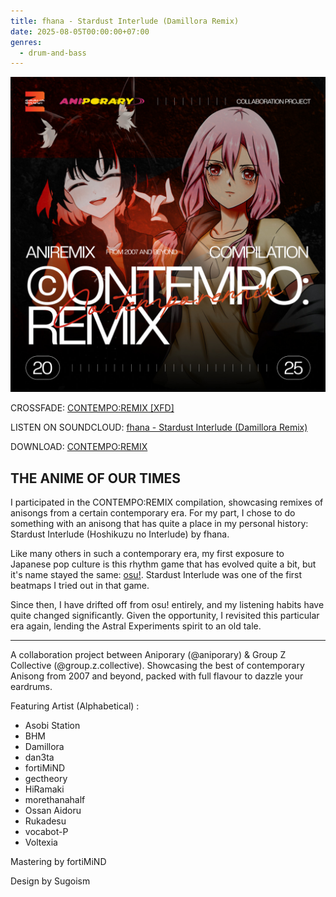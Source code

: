 ```yaml
---
title: fhana - Stardust Interlude (Damillora Remix)
date: 2025-08-05T00:00:00+07:00
genres:
  - drum-and-bass
---
```

![album](feature.jpg)

CROSSFADE: [CONTEMPO:REMIX [XFD]](https://soundcloud.com/z-miscellanea/contemporemix-xfd)

LISTEN ON SOUNDCLOUD: [fhana - Stardust Interlude (Damillora Remix)](https://soundcloud.com/damillora/stardust-interlude-damillora-remix)

DOWNLOAD: [CONTEMPO:REMIX](https://groupzcollective.bandcamp.com/album/contempo-remix)

## THE ANIME OF OUR TIMES

I participated in the CONTEMPO:REMIX compilation, showcasing remixes of anisongs from a certain contemporary era. For my part, I chose to do something with an anisong that has quite a place in my personal history: Stardust Interlude (Hoshikuzu no Interlude) by fhana.

Like many others in such a contemporary era, my first exposure to Japanese pop culture is this rhythm game that has evolved quite a bit, but it's name stayed the same: [osu!](https://osu.ppy.sh). Stardust Interlude was one of the first beatmaps I tried out in that game.

Since then, I have drifted off from osu! entirely, and my listening habits have quite changed significantly. Given the opportunity, I revisited this particular era again, lending the Astral Experiments spirit to an old tale.

---

A collaboration project between Aniporary (@aniporary) & Group Z Collective (@group.z.collective). Showcasing the best of contemporary Anisong from 2007 and beyond, packed with full flavour to dazzle your eardrums.

Featuring Artist (Alphabetical) :
* Asobi Station
* BHM
* Damillora
* dan3ta
* fortiMiND
* gectheory
* HiRamaki
* morethanahalf
* Ossan Aidoru
* Rukadesu
* vocabot-P
* Voltexia

Mastering by fortiMiND

Design by Sugoism

